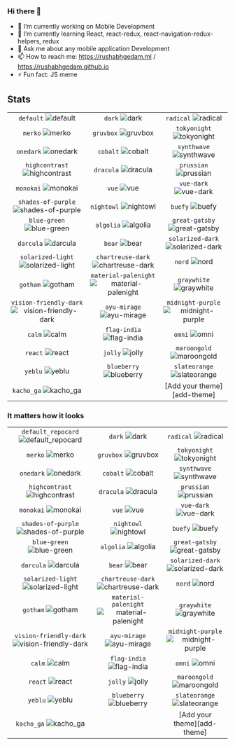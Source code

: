 ### Hi there 👋
- 🔭 I’m currently working on Mobile Development
- 🌱 I’m currently learning React, react-redux, react-navigation-redux-helpers, redux
- 💬 Ask me about any mobile application Development
- 📫 How to reach me: https://rushabhgedam.ml / https://rushabhgedam.github.io
- ⚡ Fun fact: JS meme 
## Stats

| | | |
| :--: | :--: | :--: |
| `default` ![default][default] | `dark` ![dark][dark] | `radical` ![radical][radical] |
| `merko` ![merko][merko] | `gruvbox` ![gruvbox][gruvbox] | `tokyonight` ![tokyonight][tokyonight] |
| `onedark` ![onedark][onedark] | `cobalt` ![cobalt][cobalt] | `synthwave` ![synthwave][synthwave] |
| `highcontrast` ![highcontrast][highcontrast] | `dracula` ![dracula][dracula] | `prussian` ![prussian][prussian] |
| `monokai` ![monokai][monokai] | `vue` ![vue][vue] | `vue-dark` ![vue-dark][vue-dark] |
| `shades-of-purple` ![shades-of-purple][shades-of-purple] | `nightowl` ![nightowl][nightowl] | `buefy` ![buefy][buefy] |
| `blue-green` ![blue-green][blue-green] | `algolia` ![algolia][algolia] | `great-gatsby` ![great-gatsby][great-gatsby] |
| `darcula` ![darcula][darcula] | `bear` ![bear][bear] | `solarized-dark` ![solarized-dark][solarized-dark] |
| `solarized-light` ![solarized-light][solarized-light] | `chartreuse-dark` ![chartreuse-dark][chartreuse-dark] | `nord` ![nord][nord] |
| `gotham` ![gotham][gotham] | `material-palenight` ![material-palenight][material-palenight] | `graywhite` ![graywhite][graywhite] |
| `vision-friendly-dark` ![vision-friendly-dark][vision-friendly-dark] | `ayu-mirage` ![ayu-mirage][ayu-mirage] | `midnight-purple` ![midnight-purple][midnight-purple] |
| `calm` ![calm][calm] | `flag-india` ![flag-india][flag-india] | `omni` ![omni][omni] |
| `react` ![react][react] | `jolly` ![jolly][jolly] | `maroongold` ![maroongold][maroongold] |
| `yeblu` ![yeblu][yeblu] | `blueberry` ![blueberry][blueberry] | `slateorange` ![slateorange][slateorange] |
| `kacho_ga` ![kacho_ga][kacho_ga] |  | [Add your theme][add-theme] |

### It matters how it looks

| | | |
| :--: | :--: | :--: |
| `default_repocard` ![default_repocard][default_repocard_repo] | `dark` ![dark][dark_repo] | `radical` ![radical][radical_repo] |
| `merko` ![merko][merko_repo] | `gruvbox` ![gruvbox][gruvbox_repo] | `tokyonight` ![tokyonight][tokyonight_repo] |
| `onedark` ![onedark][onedark_repo] | `cobalt` ![cobalt][cobalt_repo] | `synthwave` ![synthwave][synthwave_repo] |
| `highcontrast` ![highcontrast][highcontrast_repo] | `dracula` ![dracula][dracula_repo] | `prussian` ![prussian][prussian_repo] |
| `monokai` ![monokai][monokai_repo] | `vue` ![vue][vue_repo] | `vue-dark` ![vue-dark][vue-dark_repo] |
| `shades-of-purple` ![shades-of-purple][shades-of-purple_repo] | `nightowl` ![nightowl][nightowl_repo] | `buefy` ![buefy][buefy_repo] |
| `blue-green` ![blue-green][blue-green_repo] | `algolia` ![algolia][algolia_repo] | `great-gatsby` ![great-gatsby][great-gatsby_repo] |
| `darcula` ![darcula][darcula_repo] | `bear` ![bear][bear_repo] | `solarized-dark` ![solarized-dark][solarized-dark_repo] |
| `solarized-light` ![solarized-light][solarized-light_repo] | `chartreuse-dark` ![chartreuse-dark][chartreuse-dark_repo] | `nord` ![nord][nord_repo] |
| `gotham` ![gotham][gotham_repo] | `material-palenight` ![material-palenight][material-palenight_repo] | `graywhite` ![graywhite][graywhite_repo] |
| `vision-friendly-dark` ![vision-friendly-dark][vision-friendly-dark_repo] | `ayu-mirage` ![ayu-mirage][ayu-mirage_repo] | `midnight-purple` ![midnight-purple][midnight-purple_repo] |
| `calm` ![calm][calm_repo] | `flag-india` ![flag-india][flag-india_repo] | `omni` ![omni][omni_repo] |
| `react` ![react][react_repo] | `jolly` ![jolly][jolly_repo] | `maroongold` ![maroongold][maroongold_repo] |
| `yeblu` ![yeblu][yeblu_repo] | `blueberry` ![blueberry][blueberry_repo] | `slateorange` ![slateorange][slateorange_repo] |
| `kacho_ga` ![kacho_ga][kacho_ga_repo] |  | [Add your theme][add-theme] |


[default]: https://github-readme-stats.vercel.app/api?username=rushabhgedam&show_icons=true&hide=contribs,prs&cache_seconds=86400&theme=default
[default_repocard]: https://github-readme-stats.vercel.app/api?username=rushabhgedam&show_icons=true&hide=contribs,prs&cache_seconds=86400&theme=default_repocard
[dark]: https://github-readme-stats.vercel.app/api?username=rushabhgedam&show_icons=true&hide=contribs,prs&cache_seconds=86400&theme=dark
[radical]: https://github-readme-stats.vercel.app/api?username=rushabhgedam&show_icons=true&hide=contribs,prs&cache_seconds=86400&theme=radical
[merko]: https://github-readme-stats.vercel.app/api?username=rushabhgedam&show_icons=true&hide=contribs,prs&cache_seconds=86400&theme=merko
[gruvbox]: https://github-readme-stats.vercel.app/api?username=rushabhgedam&show_icons=true&hide=contribs,prs&cache_seconds=86400&theme=gruvbox
[tokyonight]: https://github-readme-stats.vercel.app/api?username=rushabhgedam&show_icons=true&hide=contribs,prs&cache_seconds=86400&theme=tokyonight
[onedark]: https://github-readme-stats.vercel.app/api?username=rushabhgedam&show_icons=true&hide=contribs,prs&cache_seconds=86400&theme=onedark
[cobalt]: https://github-readme-stats.vercel.app/api?username=rushabhgedam&show_icons=true&hide=contribs,prs&cache_seconds=86400&theme=cobalt
[synthwave]: https://github-readme-stats.vercel.app/api?username=rushabhgedam&show_icons=true&hide=contribs,prs&cache_seconds=86400&theme=synthwave
[highcontrast]: https://github-readme-stats.vercel.app/api?username=rushabhgedam&show_icons=true&hide=contribs,prs&cache_seconds=86400&theme=highcontrast
[dracula]: https://github-readme-stats.vercel.app/api?username=rushabhgedam&show_icons=true&hide=contribs,prs&cache_seconds=86400&theme=dracula
[prussian]: https://github-readme-stats.vercel.app/api?username=rushabhgedam&show_icons=true&hide=contribs,prs&cache_seconds=86400&theme=prussian
[monokai]: https://github-readme-stats.vercel.app/api?username=rushabhgedam&show_icons=true&hide=contribs,prs&cache_seconds=86400&theme=monokai
[vue]: https://github-readme-stats.vercel.app/api?username=rushabhgedam&show_icons=true&hide=contribs,prs&cache_seconds=86400&theme=vue
[vue-dark]: https://github-readme-stats.vercel.app/api?username=rushabhgedam&show_icons=true&hide=contribs,prs&cache_seconds=86400&theme=vue-dark
[shades-of-purple]: https://github-readme-stats.vercel.app/api?username=rushabhgedam&show_icons=true&hide=contribs,prs&cache_seconds=86400&theme=shades-of-purple
[nightowl]: https://github-readme-stats.vercel.app/api?username=rushabhgedam&show_icons=true&hide=contribs,prs&cache_seconds=86400&theme=nightowl
[buefy]: https://github-readme-stats.vercel.app/api?username=rushabhgedam&show_icons=true&hide=contribs,prs&cache_seconds=86400&theme=buefy
[blue-green]: https://github-readme-stats.vercel.app/api?username=rushabhgedam&show_icons=true&hide=contribs,prs&cache_seconds=86400&theme=blue-green
[algolia]: https://github-readme-stats.vercel.app/api?username=rushabhgedam&show_icons=true&hide=contribs,prs&cache_seconds=86400&theme=algolia
[great-gatsby]: https://github-readme-stats.vercel.app/api?username=rushabhgedam&show_icons=true&hide=contribs,prs&cache_seconds=86400&theme=great-gatsby
[darcula]: https://github-readme-stats.vercel.app/api?username=rushabhgedam&show_icons=true&hide=contribs,prs&cache_seconds=86400&theme=darcula
[bear]: https://github-readme-stats.vercel.app/api?username=rushabhgedam&show_icons=true&hide=contribs,prs&cache_seconds=86400&theme=bear
[solarized-dark]: https://github-readme-stats.vercel.app/api?username=rushabhgedam&show_icons=true&hide=contribs,prs&cache_seconds=86400&theme=solarized-dark
[solarized-light]: https://github-readme-stats.vercel.app/api?username=rushabhgedam&show_icons=true&hide=contribs,prs&cache_seconds=86400&theme=solarized-light
[chartreuse-dark]: https://github-readme-stats.vercel.app/api?username=rushabhgedam&show_icons=true&hide=contribs,prs&cache_seconds=86400&theme=chartreuse-dark
[nord]: https://github-readme-stats.vercel.app/api?username=rushabhgedam&show_icons=true&hide=contribs,prs&cache_seconds=86400&theme=nord
[gotham]: https://github-readme-stats.vercel.app/api?username=rushabhgedam&show_icons=true&hide=contribs,prs&cache_seconds=86400&theme=gotham
[material-palenight]: https://github-readme-stats.vercel.app/api?username=rushabhgedam&show_icons=true&hide=contribs,prs&cache_seconds=86400&theme=material-palenight
[graywhite]: https://github-readme-stats.vercel.app/api?username=rushabhgedam&show_icons=true&hide=contribs,prs&cache_seconds=86400&theme=graywhite
[vision-friendly-dark]: https://github-readme-stats.vercel.app/api?username=rushabhgedam&show_icons=true&hide=contribs,prs&cache_seconds=86400&theme=vision-friendly-dark
[ayu-mirage]: https://github-readme-stats.vercel.app/api?username=rushabhgedam&show_icons=true&hide=contribs,prs&cache_seconds=86400&theme=ayu-mirage
[midnight-purple]: https://github-readme-stats.vercel.app/api?username=rushabhgedam&show_icons=true&hide=contribs,prs&cache_seconds=86400&theme=midnight-purple
[calm]: https://github-readme-stats.vercel.app/api?username=rushabhgedam&show_icons=true&hide=contribs,prs&cache_seconds=86400&theme=calm
[flag-india]: https://github-readme-stats.vercel.app/api?username=rushabhgedam&show_icons=true&hide=contribs,prs&cache_seconds=86400&theme=flag-india
[omni]: https://github-readme-stats.vercel.app/api?username=rushabhgedam&show_icons=true&hide=contribs,prs&cache_seconds=86400&theme=omni
[react]: https://github-readme-stats.vercel.app/api?username=rushabhgedam&show_icons=true&hide=contribs,prs&cache_seconds=86400&theme=react
[jolly]: https://github-readme-stats.vercel.app/api?username=rushabhgedam&show_icons=true&hide=contribs,prs&cache_seconds=86400&theme=jolly
[maroongold]: https://github-readme-stats.vercel.app/api?username=rushabhgedam&show_icons=true&hide=contribs,prs&cache_seconds=86400&theme=maroongold
[yeblu]: https://github-readme-stats.vercel.app/api?username=rushabhgedam&show_icons=true&hide=contribs,prs&cache_seconds=86400&theme=yeblu
[blueberry]: https://github-readme-stats.vercel.app/api?username=rushabhgedam&show_icons=true&hide=contribs,prs&cache_seconds=86400&theme=blueberry
[slateorange]: https://github-readme-stats.vercel.app/api?username=rushabhgedam&show_icons=true&hide=contribs,prs&cache_seconds=86400&theme=slateorange
[kacho_ga]: https://github-readme-stats.vercel.app/api?username=rushabhgedam&show_icons=true&hide=contribs,prs&cache_seconds=86400&theme=kacho_ga


[default_repo]: https://github-readme-stats.vercel.app/api/pin/?username=rushabhgedam&repo=github-readme-stats&cache_seconds=86400&theme=default
[default_repocard_repo]: https://github-readme-stats.vercel.app/api/pin/?username=rushabhgedam&repo=github-readme-stats&cache_seconds=86400&theme=default_repocard
[dark_repo]: https://github-readme-stats.vercel.app/api/pin/?username=rushabhgedam&repo=github-readme-stats&cache_seconds=86400&theme=dark
[radical_repo]: https://github-readme-stats.vercel.app/api/pin/?username=rushabhgedam&repo=github-readme-stats&cache_seconds=86400&theme=radical
[merko_repo]: https://github-readme-stats.vercel.app/api/pin/?username=rushabhgedam&repo=github-readme-stats&cache_seconds=86400&theme=merko
[gruvbox_repo]: https://github-readme-stats.vercel.app/api/pin/?username=rushabhgedam&repo=github-readme-stats&cache_seconds=86400&theme=gruvbox
[tokyonight_repo]: https://github-readme-stats.vercel.app/api/pin/?username=rushabhgedam&repo=github-readme-stats&cache_seconds=86400&theme=tokyonight
[onedark_repo]: https://github-readme-stats.vercel.app/api/pin/?username=rushabhgedam&repo=github-readme-stats&cache_seconds=86400&theme=onedark
[cobalt_repo]: https://github-readme-stats.vercel.app/api/pin/?username=rushabhgedam&repo=github-readme-stats&cache_seconds=86400&theme=cobalt
[synthwave_repo]: https://github-readme-stats.vercel.app/api/pin/?username=rushabhgedam&repo=github-readme-stats&cache_seconds=86400&theme=synthwave
[highcontrast_repo]: https://github-readme-stats.vercel.app/api/pin/?username=rushabhgedam&repo=github-readme-stats&cache_seconds=86400&theme=highcontrast
[dracula_repo]: https://github-readme-stats.vercel.app/api/pin/?username=rushabhgedam&repo=github-readme-stats&cache_seconds=86400&theme=dracula
[prussian_repo]: https://github-readme-stats.vercel.app/api/pin/?username=rushabhgedam&repo=github-readme-stats&cache_seconds=86400&theme=prussian
[monokai_repo]: https://github-readme-stats.vercel.app/api/pin/?username=rushabhgedam&repo=github-readme-stats&cache_seconds=86400&theme=monokai
[vue_repo]: https://github-readme-stats.vercel.app/api/pin/?username=rushabhgedam&repo=github-readme-stats&cache_seconds=86400&theme=vue
[vue-dark_repo]: https://github-readme-stats.vercel.app/api/pin/?username=rushabhgedam&repo=github-readme-stats&cache_seconds=86400&theme=vue-dark
[shades-of-purple_repo]: https://github-readme-stats.vercel.app/api/pin/?username=rushabhgedam&repo=github-readme-stats&cache_seconds=86400&theme=shades-of-purple
[nightowl_repo]: https://github-readme-stats.vercel.app/api/pin/?username=rushabhgedam&repo=github-readme-stats&cache_seconds=86400&theme=nightowl
[buefy_repo]: https://github-readme-stats.vercel.app/api/pin/?username=rushabhgedam&repo=github-readme-stats&cache_seconds=86400&theme=buefy
[blue-green_repo]: https://github-readme-stats.vercel.app/api/pin/?username=rushabhgedam&repo=github-readme-stats&cache_seconds=86400&theme=blue-green
[algolia_repo]: https://github-readme-stats.vercel.app/api/pin/?username=rushabhgedam&repo=github-readme-stats&cache_seconds=86400&theme=algolia
[great-gatsby_repo]: https://github-readme-stats.vercel.app/api/pin/?username=rushabhgedam&repo=github-readme-stats&cache_seconds=86400&theme=great-gatsby
[darcula_repo]: https://github-readme-stats.vercel.app/api/pin/?username=rushabhgedam&repo=github-readme-stats&cache_seconds=86400&theme=darcula
[bear_repo]: https://github-readme-stats.vercel.app/api/pin/?username=rushabhgedam&repo=github-readme-stats&cache_seconds=86400&theme=bear
[solarized-dark_repo]: https://github-readme-stats.vercel.app/api/pin/?username=rushabhgedam&repo=github-readme-stats&cache_seconds=86400&theme=solarized-dark
[solarized-light_repo]: https://github-readme-stats.vercel.app/api/pin/?username=rushabhgedam&repo=github-readme-stats&cache_seconds=86400&theme=solarized-light
[chartreuse-dark_repo]: https://github-readme-stats.vercel.app/api/pin/?username=rushabhgedam&repo=github-readme-stats&cache_seconds=86400&theme=chartreuse-dark
[nord_repo]: https://github-readme-stats.vercel.app/api/pin/?username=rushabhgedam&repo=github-readme-stats&cache_seconds=86400&theme=nord
[gotham_repo]: https://github-readme-stats.vercel.app/api/pin/?username=rushabhgedam&repo=github-readme-stats&cache_seconds=86400&theme=gotham
[material-palenight_repo]: https://github-readme-stats.vercel.app/api/pin/?username=rushabhgedam&repo=github-readme-stats&cache_seconds=86400&theme=material-palenight
[graywhite_repo]: https://github-readme-stats.vercel.app/api/pin/?username=rushabhgedam&repo=github-readme-stats&cache_seconds=86400&theme=graywhite
[vision-friendly-dark_repo]: https://github-readme-stats.vercel.app/api/pin/?username=rushabhgedam&repo=github-readme-stats&cache_seconds=86400&theme=vision-friendly-dark
[ayu-mirage_repo]: https://github-readme-stats.vercel.app/api/pin/?username=rushabhgedam&repo=github-readme-stats&cache_seconds=86400&theme=ayu-mirage
[midnight-purple_repo]: https://github-readme-stats.vercel.app/api/pin/?username=rushabhgedam&repo=github-readme-stats&cache_seconds=86400&theme=midnight-purple
[calm_repo]: https://github-readme-stats.vercel.app/api/pin/?username=rushabhgedam&repo=github-readme-stats&cache_seconds=86400&theme=calm
[flag-india_repo]: https://github-readme-stats.vercel.app/api/pin/?username=rushabhgedam&repo=github-readme-stats&cache_seconds=86400&theme=flag-india
[omni_repo]: https://github-readme-stats.vercel.app/api/pin/?username=rushabhgedam&repo=github-readme-stats&cache_seconds=86400&theme=omni
[react_repo]: https://github-readme-stats.vercel.app/api/pin/?username=rushabhgedam&repo=github-readme-stats&cache_seconds=86400&theme=react
[jolly_repo]: https://github-readme-stats.vercel.app/api/pin/?username=rushabhgedam&repo=github-readme-stats&cache_seconds=86400&theme=jolly
[maroongold_repo]: https://github-readme-stats.vercel.app/api/pin/?username=rushabhgedam&repo=github-readme-stats&cache_seconds=86400&theme=maroongold
[yeblu_repo]: https://github-readme-stats.vercel.app/api/pin/?username=rushabhgedam&repo=github-readme-stats&cache_seconds=86400&theme=yeblu
[blueberry_repo]: https://github-readme-stats.vercel.app/api/pin/?username=rushabhgedam&repo=github-readme-stats&cache_seconds=86400&theme=blueberry
[slateorange_repo]: https://github-readme-stats.vercel.app/api/pin/?username=rushabhgedam&repo=github-readme-stats&cache_seconds=86400&theme=slateorange
[kacho_ga_repo]: https://github-readme-stats.vercel.app/api/pin/?username=rushabhgedam&repo=github-readme-stats&cache_seconds=86400&theme=kacho_ga
